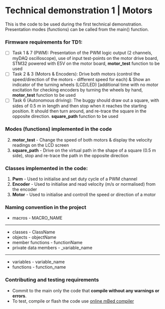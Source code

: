 # Technical demonstration 1 | Motors

This is the code to be used during the first technical demonstration. Presentation modes (functions) can be called from the main() function.

### Firmware requirements for TD1:
- [ ] Task 1 & 7 (PWM): Presentation of the PWM logic output (2 channels, myDAQ oscilloscope), use of input test-points on the motor drive board, STM32 powered with E5V on the motor board, **motor_test** function to be used
- [ ] Task 2 & 3 (Motors & Encoders): Drive both motors  (control the speed/direction of the motors - different speed for each) & Show an indicator of the turning wheels (LCD/LED) [additional time with no motor excitation for checking encoders by turning the wheels by hand,  **motor_test** function to be used
- [ ] Task 6 (Autonomous driving): The buggy should draw out a square, with sides of 0.5 m in length and then stop when it reaches the starting position. It should then turn around, and re-trace the square in the opposite direction. **square_path** function to be used

### Modes (functions) implemented in the code
2. **motor_test** - Change the speed of both motors & display the velocity readings on the LCD screen
4. **square_path** - Drive on the virtual path in the shape of a square (0.5 m side), stop and re-trace the path in the opposite direction

### Classes implemented in the code:
1. **Pwm** - Used to initialise and set duty cycle of a PWM channel
2. **Encoder** - Used to initialise and read velocity (m/s or normalised) from the encoder
3. **Motor** - Used to initialise and controll the speed or direction of a motor

### Naming convention in the project
- macros - MACRO_NAME
-------------------------------------------
- classes - ClassName
- objects - objectName
- member functions - functionName
- private data members - _variable_name
-------------------------------------------
- variables - variable_name
- functions - function_name

### Contributing and testing requirements
- Commit to the main only the code that **compile without any warnings or errors**.
- To test, compile or flash the code use [online mBed compiler](https://www.ide.mbed.com/compiler)
